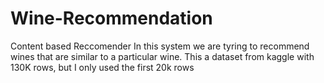 # Wine-Recommendation
Content based Reccomender
In this system we are tyring to recommend wines that are similar to a particular wine.
This a dataset from kaggle with 130K rows, but I only used the first 20k rows 


